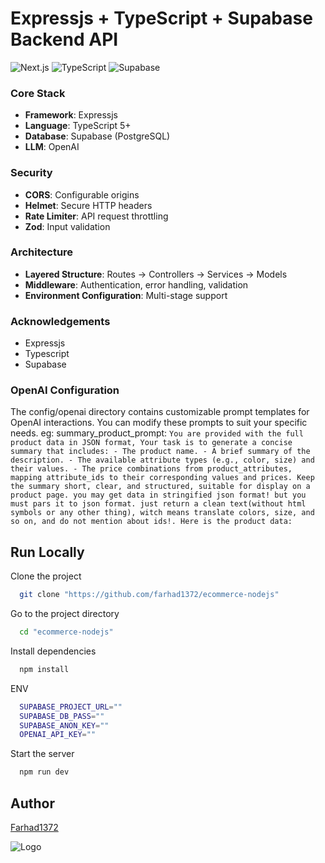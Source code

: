 # Expressjs + TypeScript + Supabase Backend API

![Next.js](https://img.shields.io/badge/Next.js-13+-black?style=flat&logo=next.js)
![TypeScript](https://img.shields.io/badge/TypeScript-5+-3178C6?style=flat&logo=typescript)
![Supabase](https://img.shields.io/badge/Supabase-3+-3ECF8E?style=flat&logo=supabase)


### Core Stack
- **Framework**: Expressjs
- **Language**: TypeScript 5+
- **Database**: Supabase (PostgreSQL)
- **LLM**: OpenAI

### Security
- **CORS**: Configurable origins
- **Helmet**: Secure HTTP headers
- **Rate Limiter**: API request throttling
- **Zod**: Input validation

### Architecture
- **Layered Structure**: Routes → Controllers → Services → Models
- **Middleware**: Authentication, error handling, validation
- **Environment Configuration**: Multi-stage support

### Acknowledgements
-   Expressjs
-   Typescript
-   Supabase

### OpenAI Configuration
  The config/openai directory contains customizable prompt templates for OpenAI interactions. You can modify these prompts to suit your specific needs.
  eg:
  summary_product_prompt: `You are provided with the full product data in JSON format, Your task is to generate a concise summary that includes:
                            - The product name.
                            - A brief summary of the description.
                            - The available attribute types (e.g., color, size) and their values.
                            - The price combinations from product_attributes, mapping attribute_ids to their corresponding values and prices.
                            Keep the summary short, clear, and structured, suitable for display on a product page.
                            you may get data in stringified json format! but you must pars it to json format.
                            just return a clean text(without html symbols or any other thing), witch means translate colors, size, and so on, and do not mention about ids!.
                            Here is the product data: `

## Run Locally

Clone the project

```bash
  git clone "https://github.com/farhad1372/ecommerce-nodejs"
```

Go to the project directory

```bash
  cd "ecommerce-nodejs"
```

Install dependencies

```bash
  npm install
```

ENV

```bash
  SUPABASE_PROJECT_URL=""
  SUPABASE_DB_PASS=""
  SUPABASE_ANON_KEY=""
  OPENAI_API_KEY=""
```

Start the server

```bash
  npm run dev
```

## Author

[Farhad1372](https://github.com/farhad1372)

![Logo](https://dev-to-uploads.s3.amazonaws.com/uploads/articles/th5xamgrr6se0x5ro4g6.png)
